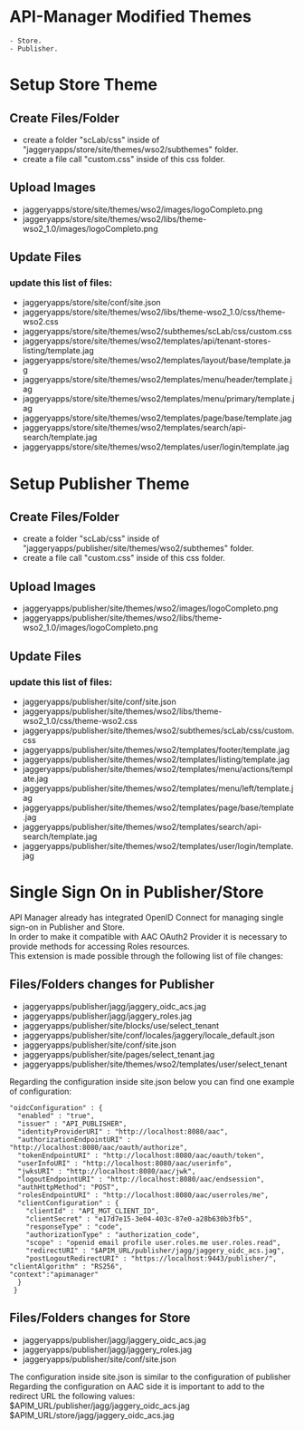 # API-Manager Modified Themes
	- Store.
	- Publisher.

# Setup Store Theme

## Create Files/Folder
- create a folder "scLab/css" inside of "jaggeryapps/store/site/themes/wso2/subthemes" folder.
- create a file call "custom.css" inside of this css folder.

## Upload Images
- jaggeryapps/store/site/themes/wso2/images/logoCompleto.png
- jaggeryapps/store/site/themes/wso2/libs/theme-wso2_1.0/images/logoCompleto.png

## Update Files
### update this list of files:
- jaggeryapps/store/site/conf/site.json
- jaggeryapps/store/site/themes/wso2/libs/theme-wso2_1.0/css/theme-wso2.css
- jaggeryapps/store/site/themes/wso2/subthemes/scLab/css/custom.css
- jaggeryapps/store/site/themes/wso2/templates/api/tenant-stores-listing/template.jag
- jaggeryapps/store/site/themes/wso2/templates/layout/base/template.jag
- jaggeryapps/store/site/themes/wso2/templates/menu/header/template.jag
- jaggeryapps/store/site/themes/wso2/templates/menu/primary/template.jag
- jaggeryapps/store/site/themes/wso2/templates/page/base/template.jag
- jaggeryapps/store/site/themes/wso2/templates/search/api-search/template.jag
- jaggeryapps/store/site/themes/wso2/templates/user/login/template.jag


# Setup Publisher Theme

## Create Files/Folder
- create a folder "scLab/css" inside of "jaggeryapps/publisher/site/themes/wso2/subthemes" folder.
- create a file call "custom.css" inside of this css folder.

## Upload Images
- jaggeryapps/publisher/site/themes/wso2/images/logoCompleto.png
- jaggeryapps/publisher/site/themes/wso2/libs/theme-wso2_1.0/images/logoCompleto.png

## Update Files
### update this list of files:
- jaggeryapps/publisher/site/conf/site.json
- jaggeryapps/publisher/site/themes/wso2/libs/theme-wso2_1.0/css/theme-wso2.css
- jaggeryapps/publisher/site/themes/wso2/subthemes/scLab/css/custom.css
- jaggeryapps/publisher/site/themes/wso2/templates/footer/template.jag
- jaggeryapps/publisher/site/themes/wso2/templates/listing/template.jag
- jaggeryapps/publisher/site/themes/wso2/templates/menu/actions/template.jag
- jaggeryapps/publisher/site/themes/wso2/templates/menu/left/template.jag
- jaggeryapps/publisher/site/themes/wso2/templates/page/base/template.jag
- jaggeryapps/publisher/site/themes/wso2/templates/search/api-search/template.jag
- jaggeryapps/publisher/site/themes/wso2/templates/user/login/template.jag

# Single Sign On in Publisher/Store

API Manager already has integrated OpenID Connect for managing single sign-on in Publisher and Store.<br/>
In order to make it compatible with AAC OAuth2 Provider it is necessary to provide methods for accessing Roles resources.<br/>
This extension is made possible through the following list of file changes:<br/>

## Files/Folders changes for Publisher
- jaggeryapps/publisher/jagg/jaggery_oidc_acs.jag
- jaggeryapps/publisher/jagg/jaggery_roles.jag
- jaggeryapps/publisher/site/blocks/use/select_tenant
- jaggeryapps/publisher/site/conf/locales/jaggery/locale_default.json
- jaggeryapps/publisher/site/conf/site.json
- jaggeryapps/publisher/site/pages/select_tenant.jag
- jaggeryapps/publisher/site/themes/wso2/templates/user/select_tenant

Regarding the configuration inside site.json below you can find one example of configuration: <br/>
>
    "oidcConfiguration" : {
      "enabled" : "true",
      "issuer" : "API_PUBLISHER",
      "identityProviderURI" : "http://localhost:8080/aac",
      "authorizationEndpointURI" : "http://localhost:8080/aac/oauth/authorize",
      "tokenEndpointURI" : "http://localhost:8080/aac/oauth/token",
      "userInfoURI" : "http://localhost:8080/aac/userinfo",
      "jwksURI" : "http://localhost:8080/aac/jwk",
      "logoutEndpointURI" : "http://localhost:8080/aac/endsession",
      "authHttpMethod": "POST",
      "rolesEndpointURI" : "http://localhost:8080/aac/userroles/me",
      "clientConfiguration" : {
        "clientId" : "API_MGT_CLIENT_ID",
        "clientSecret" : "e17d7e15-3e04-403c-87e0-a28b630b3fb5",
        "responseType" : "code",
        "authorizationType" : "authorization_code",
        "scope" : "openid email profile user.roles.me user.roles.read",
        "redirectURI" : "$APIM_URL/publisher/jagg/jaggery_oidc_acs.jag",
        "postLogoutRedirectURI" : "https://localhost:9443/publisher/",
	"clientAlgorithm" : "RS256",
	"context":"apimanager"
      }
     }

## Files/Folders changes for Store
- jaggeryapps/publisher/jagg/jaggery_oidc_acs.jag
- jaggeryapps/publisher/jagg/jaggery_roles.jag
- jaggeryapps/publisher/site/conf/site.json

The configuration inside site.json is similar to the configuration of publisher<br>
Regarding the configuration on AAC side it is important to add to the redirect URL the following values:<br> $APIM_URL/publisher/jagg/jaggery_oidc_acs.jag  
$APIM_URL/store/jagg/jaggery_oidc_acs.jag  
